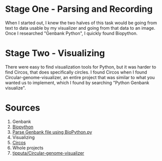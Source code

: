 # Stage One - Parsing and Recording
When I started out, I knew the two halves of this task would be going from text to data usable by my visualizer and going from that data to an image.
Once I researched "Genbank Python", I quickly found Biopython.

# Stage Two - Visualizing
There were easy to find visualization tools for Python, but it was harder to find Circos, that does specifically circles.
I found Circos when I found Circular-genome-visualizer, an entire project that was similar to what you wanted us to implement, which I found by searching "Python Genbank visualize".

# Sources
1. Genbank
 1. [Biopython](https://biopython.org)
 1. [Parse Genbank file using BioPython.py](https://gist.github.com/peterk87/5422267)
1. Visualizing
 1. [Circos](http://circos.ca/)
1. Whole projects
 1. [tipputa/Circular-genome-visualizer](https://github.com/tipputa/Circular-genome-visualizer)
